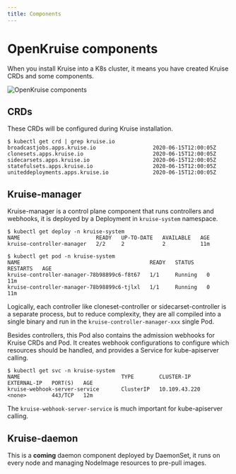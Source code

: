 ```yaml
---
title: Components
---
```

# OpenKruise components

When you install Kruise into a K8s cluster, it means you have created Kruise CRDs and some components.

![OpenKruise components](/img/docs/components.png)

## CRDs

These CRDs will be configured during Kruise installation.

```shell
$ kubectl get crd | grep kruise.io
broadcastjobs.apps.kruise.io                  2020-06-15T12:00:05Z
clonesets.apps.kruise.io                      2020-06-15T12:00:05Z
sidecarsets.apps.kruise.io                    2020-06-15T12:00:05Z
statefulsets.apps.kruise.io                   2020-06-15T12:00:05Z
uniteddeployments.apps.kruise.io              2020-06-15T12:00:05Z
```

## Kruise-manager

Kruise-manager is a control plane component that runs controllers and webhooks, it is deployed by a Deployment in `kruise-system` namespace.

```shell
$ kubectl get deploy -n kruise-system
NAME                        READY   UP-TO-DATE   AVAILABLE   AGE
kruise-controller-manager   2/2     2            2           11m

$ kubectl get pod -n kruise-system
NAME                                         READY   STATUS    RESTARTS   AGE
kruise-controller-manager-78b98899c6-f8t67   1/1     Running   0          11m
kruise-controller-manager-78b98899c6-tjlxl   1/1     Running   0          11m
```

<!-- It can be deployed as multiple replicas with Deployment, but only one of them could become leader and start working, others will keep retrying to acquire the lock. -->

Logically, each controller like cloneset-controller or sidecarset-controller is a separate process, but to reduce complexity, they are all compiled into a single binary and run in the `kruise-controller-manager-xxx` single Pod.

Besides controllers, this Pod also contains the admission webhooks for Kruise CRDs and Pod. It creates webhook configurations to configure which resources should be handled, and provides a Service for kube-apiserver calling.

```shell
$ kubectl get svc -n kruise-system
NAME                                TYPE        CLUSTER-IP       EXTERNAL-IP   PORT(S)   AGE
kruise-webhook-server-service       ClusterIP   10.109.43.220    <none>        443/TCP   12m
```

The `kruise-webhook-server-service` is much important for kube-apiserver calling.

## Kruise-daemon

This is a **coming** daemon component deployed by DaemonSet, it runs on every node and managing NodeImage resources to pre-pull images.
